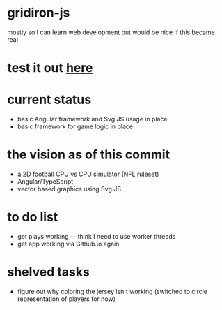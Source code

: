 # gridiron-js
mostly so I can learn web development but would be nice if this became real

# test it out [here](https://elijah9.github.io/gridiron-js/html/index.html)

# current status
* basic Angular framework and Svg.JS usage in place
* basic framework for game logic in place

# the vision as of this commit
* a 2D football CPU vs CPU simulator (NFL ruleset)
* Angular/TypeScript
* vector based graphics using Svg.JS

# to do list
* get plays working -- think I need to use worker threads
* get app working via Github.io again

# shelved tasks
* figure out why coloring the jersey isn't working (switched to circle representation of players for now)